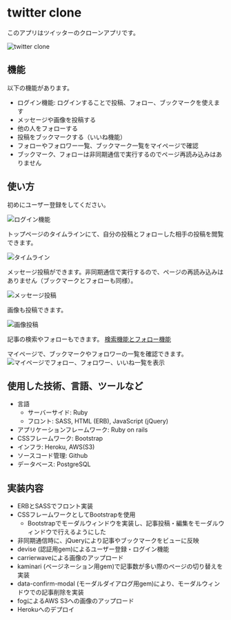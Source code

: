 # twitter clone
このアプリはツイッターのクローンアプリです。

![twitter clone](https://gyazo.com/728f9d12bb14d7fcf9f5294a5219b200.png)

## 機能
以下の機能があります。
- ログイン機能: ログインすることで投稿、フォロー、ブックマークを使えます
- メッセージや画像を投稿する
- 他の人をフォローする
- 投稿をブックマークする（いいね機能）
- フォローやフォロワー一覧、ブックマーク一覧をマイページで確認
- ブックマーク、フォローは非同期通信で実行するのでページ再読み込みはありません

## 使い方
初めにユーザー登録をしてください。

![ログイン機能](https://gyazo.com/2c232068d38ceafe4456b48288bd7597.gif)

トップページのタイムラインにて、自分の投稿とフォローした相手の投稿を閲覧できます。

![タイムライン](https://gyazo.com/e9fa91f7ff11fee18a36cf009de747c7.gif)

メッセージ投稿ができます。非同期通信で実行するので、ページの再読み込みはありません（ブックマークとフォローも同様）。

![メッセージ投稿](https://gyazo.com/6ebef7769a56c37aabfb10377869c1e6.gif)

画像も投稿できます。

![画像投稿](https://gyazo.com/cb273ec72b2026f24c2467a38997b34a.gif)

記事の検索やフォローもできます。
[検索機能とフォロー機能](https://gyazo.com/0ae1385c2e589f9488d89d41b0efd3dd.gif)

マイページで、ブックマークやフォロワーの一覧を確認できます。
![マイページでフォロー、フォロワー、いいね一覧を表示](https://gyazo.com/ac9fce4139d188cba71cf66f0c79efd7.gif)

## 使用した技術、言語、ツールなど
- 言語
    - サーバーサイド: Ruby
    - フロント: SASS, HTML (ERB), JavaScript (jQuery)
- アプリケーションフレームワーク: Ruby on rails
- CSSフレームワーク: Bootstrap
- インフラ: Heroku, AWS(S3)
- ソースコード管理: Github
- データベース: PostgreSQL

## 実装内容
- ERBとSASSでフロント実装
- CSSフレームワークとしてBootstrapを使用
    - Bootstrapでモーダルウィンドウを実装し、記事投稿・編集をモーダルウィンドウで行えるようにした
- 非同期通信時に、jQueryにより記事やブックマークをビューに反映
- devise (認証用gem)によるユーザー登録・ログイン機能
- carrierwaveによる画像のアップロード
- kaminari (ページネーション用gem)で記事数が多い際のページの切り替えを実装
- data-confirm-modal (モーダルダイアログ用gem)により、モーダルウィンドウでの記事削除を実装
- fogによるAWS S3への画像のアップロード
- Herokuへのデプロイ
